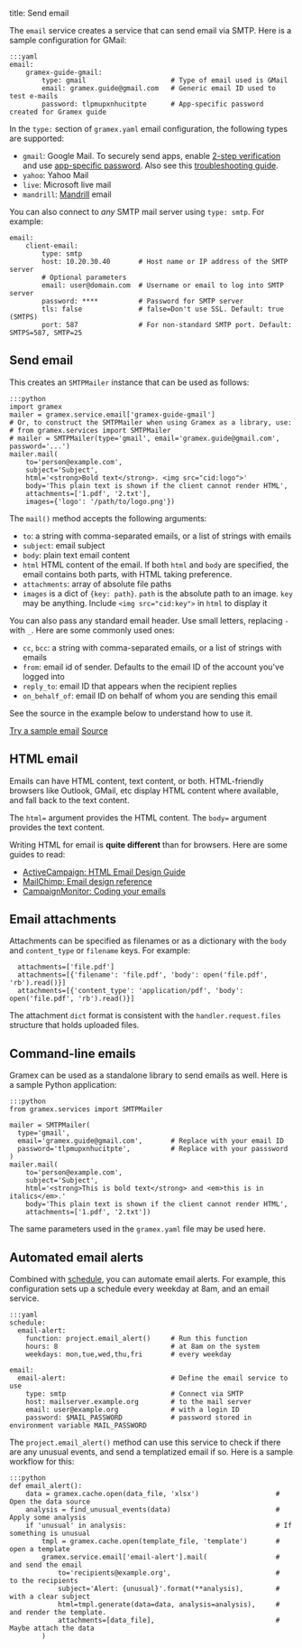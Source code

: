 title: Send email

The `email` service creates a service that can send email via SMTP. Here is a
sample configuration for GMail:

    :::yaml
    email:
        gramex-guide-gmail:
            type: gmail                     # Type of email used is GMail
            email: gramex.guide@gmail.com   # Generic email ID used to test e-mails
            password: tlpmupxnhucitpte      # App-specific password created for Gramex guide

In the `type:` section of `gramex.yaml` email configuration, the following types are supported:

- `gmail`: Google Mail. To securely send apps, enable
  [2-step verification](https://support.google.com/accounts/answer/185839) and use
  [app-specific password](https://support.google.com/accounts/answer/185833).
  Also see this [troubleshooting guide](https://support.google.com/mail/answer/78754).
- `yahoo`: Yahoo Mail
- `live`: Microsoft live mail
- `mandrill`: [Mandrill](https://mandrill.zendesk.com/) email

You can also connect to *any* SMTP mail server using `type: smtp`. For example:

    email:
        client-email:
            type: smtp
            host: 10.20.30.40       # Host name or IP address of the SMTP server
            # Optional parameters
            email: user@domain.com  # Username or email to log into SMTP server
            password: ****          # Password for SMTP server
            tls: false              # false=Don't use SSL. Default: true (SMTPS)
            port: 587               # For non-standard SMTP port. Default: SMTPS=587, SMTP=25

## Send email

This creates an `SMTPMailer` instance that can be used as follows:

    :::python
    import gramex
    mailer = gramex.service.email['gramex-guide-gmail']
    # Or, to construct the SMTPMailer when using Gramex as a library, use:
    # from gramex.services import SMTPMailer
    # mailer = SMTPMailer(type='gmail', email='gramex.guide@gmail.com', password='...')
    mailer.mail(
        to='person@example.com',
        subject='Subject',
        html='<strong>Bold text</strong>. <img src="cid:logo">'
        body='This plain text is shown if the client cannot render HTML',
        attachments=['1.pdf', '2.txt'],
        images={'logo': '/path/to/logo.png'})

The `mail()` method accepts the following arguments:

- `to`: a string with comma-separated emails, or a list of strings with emails
- `subject`: email subject
- `body`: plain text email content
- `html` HTML content of the email. If both `html` and `body` are specified, the
  email contains both parts, with HTML taking preference.
- `attachments`: array of absolute file paths
- `images` is a dict of `{key: path}`. `path` is the absolute path to an image.
  `key` may be anything. Include `<img src="cid:key">` in `html` to display it

You can also pass any standard email header. Use small letters, replacing `-`
with `_`. Here are some commonly used ones:

- `cc`, `bcc`: a string with comma-separated emails, or a list of strings with emails
- `from`: email id of sender. Defaults to the email ID of the account you've logged into
- `reply_to`: email ID that appears when the recipient replies
- `on_behalf_of`: email ID on behalf of whom you are sending this email

See the source in the example below to understand how to use it.

<div class="example">
  <a class="example-demo" href="mail">Try a sample email</a>
  <a class="example-src" href="http://code.gramener.com/s.anand/gramex/tree/master/gramex/apps/guide/email/emailapp.py">Source</a>
</div>

## HTML email

Emails can have HTML content, text content, or both. HTML-friendly browsers like
Outlook, GMail, etc display HTML content where available, and fall back to the
text content.

The `html=` argument provides the HTML content. The `body=` argument provides the
text content.

Writing HTML for email is **quite different** than for browsers. Here are some
guides to read:

- [ActiveCampaign: HTML Email Design Guide](http://www.activecampaign.com/email-design-guide/)
- [MailChimp: Email design reference](https://templates.mailchimp.com/getting-started/html-email-basics/)
- [CampaignMonitor: Coding your emails](https://www.campaignmonitor.com/dev-resources/guides/coding/)

## Email attachments

Attachments can be specified as filenames or as a dictionary with the `body` and
`content_type` or `filename` keys. For example:

      attachments=['file.pdf']
      attachments=[{'filename': 'file.pdf', 'body': open('file.pdf', 'rb').read()}]
      attachments=[{'content_type': 'application/pdf', 'body': open('file.pdf', 'rb').read()}]

The attachment `dict` format is consistent with the `handler.request.files`
structure that holds uploaded files.

## Command-line emails

Gramex can be used as a standalone library to send emails as well. Here is a
sample Python application:

    :::python
    from gramex.services import SMTPMailer

    mailer = SMTPMailer(
      type='gmail',
      email='gramex.guide@gmail.com',       # Replace with your email ID
      password='tlpmupxnhucitpte',          # Replace with your passsword
    )
    mailer.mail(
        to='person@example.com',
        subject='Subject',
        html='<strong>This is bold text</strong> and <em>this is in italics</em>.'
        body='This plain text is shown if the client cannot render HTML',
        attachments=['1.pdf', '2.txt'])

The same parameters used in the `gramex.yaml` file may be used here.

## Automated email alerts

Combined with [schedule](../scheduler/), you can automate email alerts. For
example, this configuration sets up a schedule every weekday at 8am, and an email
service.

    :::yaml
    schedule:
      email-alert:
        function: project.email_alert()     # Run this function
        hours: 8                            # at 8am on the system
        weekdays: mon,tue,wed,thu,fri       # every weekday

    email:
      email-alert:                          # Define the email service to use
        type: smtp                          # Connect via SMTP
        host: mailserver.example.org        # to the mail server
        email: user@example.org             # with a login ID
        password: $MAIL_PASSWORD            # password stored in environment variable MAIL_PASSWORD

The `project.email_alert()` method can use this service to check if there are any
unusual events, and send a templatized email if so. Here is a sample workflow for
this:

    :::python
    def email_alert():
        data = gramex.cache.open(data_file, 'xlsx')                   # Open the data source
        analysis = find_unusual_events(data)                          # Apply some analysis
        if 'unusual' in analysis:                                     # If something is unusual
            tmpl = gramex.cache.open(template_file, 'template')       #   open a template
            gramex.service.email['email-alert'].mail(                 #   and send the email
                to='recipients@example.org',                          #   to the recipients
                subject='Alert: {unusual}'.format(**analysis),        #   with a clear subject
                html=tmpl.generate(data=data, analysis=analysis),     #   and render the template.
                attachments=[data_file],                              #   Maybe attach the data
            )
